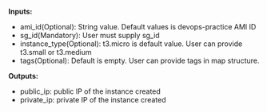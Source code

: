 **Inputs:**

* ami_id(Optional): String value. Default values is devops-practice AMI ID
* sg_id(Mandatory): User must supply sg_id
* instance_type(Optional): t3.micro is default value. User can provide t3.small or t3.medium
* tags(Optional): Default is empty. User can provide tags in map structure.

**Outputs:**

* public_ip: public IP of the instance created
* private_ip: private IP of the instance created